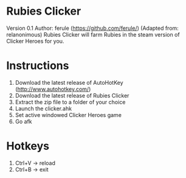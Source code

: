 # Rubies Clicker
Version 0.1 Author: ferule (https://github.com/ferule/) (Adapted from: relanonimous)
Rubies Clicker will farm Rubies in the steam version of Clicker Heroes for you.

# Instructions
1. Download the latest release of AutoHotKey (http://www.autohotkey.com/)
2. Download the latest release of Rubies Clicker
3. Extract the zip file to a folder of your choice
4. Launch the clicker.ahk
5. Set active windowed Clicker Heroes game
6. Go afk

# Hotkeys
1. Ctrl+V -> reload
2. Ctrl+B -> exit
